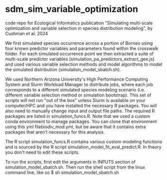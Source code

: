 # sdm_sim_variable_optimization
code repo for Ecological Informatics publication "Simulating multi-scale optimization and variable selection in species distribution modeling", by Cushman et al. 2024

We first simulated species occurrence across a portion of Borneo using four known predictor variables and parameters found within the crosswalk folder. For each simulated occurrence point we then extracted a suite of multi-scale predictor variables (simulation_pa_predictors_extract_gee.js) and used various variable selection methods and model algorithms to model the simulated distribution (simulation_model_sbatch.sh). 

We used Northern Arizona University's High Performance Computing System and Slurm Workload Manager to distribute jobs, where each job corresponds to a different simulated species modeling scenario (i.e. different variable selection method or simulation bootstrap). This set of scripts will not run "out of the box" unless Slurm is available on your computer/HPC and you have installed the necessary R packages. You will also need to manually change input and output file paths. The required R packages are listed in simulation_funcs.R. Note that we used a custom conda environment to manage packages. You can clone that environment using this yml filebiodiv_mod.yml, but be aware that it contains extra packages that aren't necessary for this analysis.

The R script simulation_funcs.R contains various custom modeling functions and is sourced by the R script simulation_model_fit_eval_predict.R. In theory you don't need to edit these scripts.

To run the scripts, first edit the arguments in INPUTS section of simulation_model_sbatch.sh. Then run the shell script from the linux command line, like so
$ sh simulation_model_sbatch.sh
